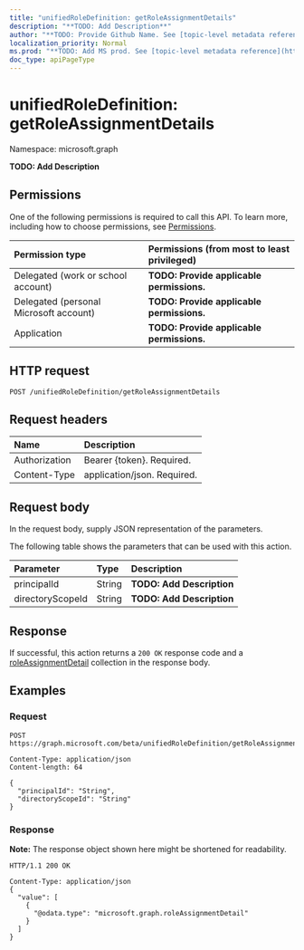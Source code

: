 ```yaml
---
title: "unifiedRoleDefinition: getRoleAssignmentDetails"
description: "**TODO: Add Description**"
author: "**TODO: Provide Github Name. See [topic-level metadata reference](https://msgo.azurewebsites.net/add/document/guidelines/metadata.html#topic-level-metadata)**"
localization_priority: Normal
ms.prod: "**TODO: Add MS prod. See [topic-level metadata reference](https://msgo.azurewebsites.net/add/document/guidelines/metadata.html#topic-level-metadata)**"
doc_type: apiPageType
---
```


# unifiedRoleDefinition: getRoleAssignmentDetails
Namespace: microsoft.graph

**TODO: Add Description**

## Permissions
One of the following permissions is required to call this API. To learn more, including how to choose permissions, see [Permissions](/graph/permissions-reference).

|Permission type|Permissions (from most to least privileged)|
|:---|:---|
|Delegated (work or school account)|**TODO: Provide applicable permissions.**|
|Delegated (personal Microsoft account)|**TODO: Provide applicable permissions.**|
|Application|**TODO: Provide applicable permissions.**|

## HTTP request

<!-- {
  "blockType": "ignored"
}
-->
``` http
POST /unifiedRoleDefinition/getRoleAssignmentDetails
```

## Request headers
|Name|Description|
|:---|:---|
|Authorization|Bearer {token}. Required.|
|Content-Type|application/json. Required.|

## Request body
In the request body, supply JSON representation of the parameters.

The following table shows the parameters that can be used with this action.

|Parameter|Type|Description|
|:---|:---|:---|
|principalId|String|**TODO: Add Description**|
|directoryScopeId|String|**TODO: Add Description**|



## Response

If successful, this action returns a `200 OK` response code and a [roleAssignmentDetail](../resources/roleassignmentdetail.md) collection in the response body.

## Examples

### Request
<!-- {
  "blockType": "request",
  "name": "unifiedroledefinition_getroleassignmentdetails"
}
-->
``` http
POST https://graph.microsoft.com/beta/unifiedRoleDefinition/getRoleAssignmentDetails

Content-Type: application/json
Content-length: 64

{
  "principalId": "String",
  "directoryScopeId": "String"
}
```


### Response
**Note:** The response object shown here might be shortened for readability.
<!-- {
  "blockType": "response",
  "truncated": true,
  "@odata.type": "Collection(microsoft.graph.roleAssignmentDetail)"
}
-->
``` http
HTTP/1.1 200 OK

Content-Type: application/json
{
  "value": [
    {
      "@odata.type": "microsoft.graph.roleAssignmentDetail"
    }
  ]
}
```

